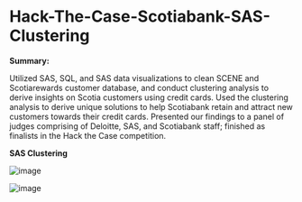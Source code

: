 # Hack-The-Case-Scotiabank-SAS-Clustering

**Summary:**

Utilized SAS, SQL, and SAS data visualizations to clean SCENE and Scotiarewards customer database, and conduct clustering analysis to derive insights on Scotia customers using credit cards. Used the clustering analysis to derive unique solutions to help Scotiabank retain and attract new customers towards their credit cards. Presented our findings to a panel of judges comprising of Deloitte, SAS, and Scotiabank staff; finished as finalists in the Hack the Case competition.

**SAS Clustering**

![image](https://user-images.githubusercontent.com/71670899/116817643-691c2280-ab35-11eb-861c-8ba7056cea51.png)

![image](https://user-images.githubusercontent.com/71670899/116817651-720cf400-ab35-11eb-9462-a083a0069c8d.png)
